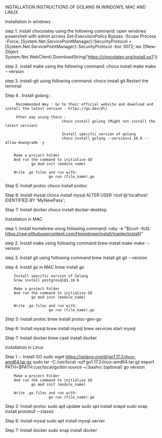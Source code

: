 INSTALLATION INSTRUCTIONS OF GOLANG IN WINDOWS, MAC AND LINUX


Installation in windows

step 1. install chocolatey using the following command:
     open windows powershell with admin access
     Set-ExecutionPolicy Bypass -Scope Process -Force; [System.Net.ServicePointManager]::SecurityProtocol = [System.Net.ServicePointManager]::SecurityProtocol -bor 3072; iex ((New-Object System.Net.WebClient).DownloadString('https://chocolatey.org/install.ps1'))


step 2. install make using the following command:
        choco install make
        make --version

step 3. install-git using following command:
        choco install git
        Restart the terminal 

Step 4 . Install golang :
          
         Recommended Way : Go to their official website and download and install the latest version - https://go.dev/dl/
         
         Other way using Choco :
                              choco install golang (Might not install the latest version)

                              Install specific version of golang
                              choco install golang --version=1.16.6 --allow-downgrade -y


        Make a project Folder
        And run the command to initialise GO
                go mod init (module_name)
        
        Write .go files and run with:
                        go run (file_name).go

Step 5:
        Install protoc
        choco install protoc

Step 6:
        Install mysql
        choco install mysql
        ALTER USER 'root'@'localhost' IDENTIFIED BY 'MyNewPass';

Step 7:
        Install docker
        choco install docker-desktop

Installation in MAC

step 1. Install homebrew uisng following command:
         ruby -e "$(curl -fsSL https://raw.githubusercontent.com/Homebrew/install/master/install)"

step 2. Install make using following command
        brew install make
        make --version

step 3. Install git using following command
        brew install git
        git --version

step 4. Install go in MAC
        brew install go

        Install specific version of Golang
        brew install postgresql@1.16.6

        Make a project Folder
        And run the command to initialise GO
                go mod init (module_name)
        
        Write .go files and run with:
                        go run (file_name).go

Step 5:
        Install protoc
        brew install protoc-gen-go

Step 6:
        Install mysql
        brew install mysql
        brew services start mysql
       
Step 7:
        Install docker
        brew cask install docker

Installation in Linux

Step 1 :- Install GO
                sudo wget https://golang.org/dl/go1.17.3.linux-amd64.tar.gz
                sudo tar -C /usr/local -xzf go1.17.3.linux-amd64.tar.gz
                export PATH=$PATH:/usr/local/go/bin
                source ~/.bashrc (optional)
                go version
        
        Make a project Folder
        And run the command to initialise GO
                go mod init (module_name)
        
        Write .go files and run with:
                        go run (file_name).go

Step 2:
        Install protoc
        sudo apt update
        sudo apt install snapd
        sudo snap install protobuf --classic

Step 6:
        Install mysql
        sudo apt install mysql-server

Step 7:
        Install docker
        sudo snap install docker
